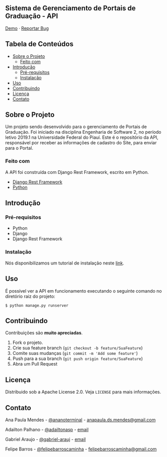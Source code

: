 ## Sistema de Gerenciamento de Portais de Graduação - API
  
[Demo](https://plataformasuniversitarias.github.io/)  ·  [Reportar Bug](https://github.com/ES2-UFPI/404-api/issues)

## Tabela de Conteúdos

-   [Sobre o Projeto](https://github.com/ES2-UFPI/404-api#sobre-o-projeto)
    -   [Feito com](https://github.com/ES2-UFPI/404-api#feito-com)
-   [Introdução](https://github.com/ES2-UFPI/404-api#introdu%C3%A7%C3%A3o)
    -   [Pré-requisitos](https://github.com/ES2-UFPI/404-api#pr%C3%A9-requisitos)
    -   [Instalação](https://github.com/ES2-UFPI/404-api#instala%C3%A7%C3%A3o)
-   [Uso](https://github.com/ES2-UFPI/404-api#uso)
-   [Contribuindo](https://github.com/ES2-UFPI/404-api#contribuindo)
-   [Licença](https://github.com/ES2-UFPI/404-api#licen%C3%A7a)
-   [Contato](https://github.com/ES2-UFPI/404-api#contato)

## Sobre o Projeto

Um projeto sendo desenvolvido para o gerenciamento de Portais de Graduação. Foi iniciado na disciplina Engenharia de Software 2, no período letivo 2019.1 na Universidade Federal do Piauí. Este é o repositório da API, responsável por receber as informações de cadastro do Site, para enviar para o Portal.

### Feito com

A API foi construída com Django Rest Framework, escrito em Python.

-   [Django Rest Framework](https://www.django-rest-framework.org/)
-   [Python](https://www.python.org/)

## Introdução

### Pré-requisitos

 - Python
 - Django
 - Django Rest Framework

### Instalação

Nós disponibilizamos um tutorial de instalação neste [link](https://github.com/ES2-UFPI/gerenciamento-do-time-404/wiki/Instala%C3%A7%C3%A3o-e-Configura%C3%A7%C3%A3o-do-Ambiente#django-rest-framework).

## Uso

É possível ver a API em funcionamento executando o seguinte comando no diretório raiz do projeto:

    $ python manage.py runserver

## Contribuindo

Contribuições são **muito apreciadas**.

1.  Fork o projeto.
2.  Crie sua feature branch (`git checkout -b feature/SuaFeature`)
3.  Comite suas mudanças (`git commit -m 'Add some feature'`)
4.  Push para a sua branch (`git push origin feature/SuaFeature`)
5.  Abra um Pull Request

## Licença

Distribuido sob a Apache License 2.0. Veja `LICENSE` para mais informações.

## Contato

Ana Paula Mendes -  [@ananoterminal](https://twitter.com/ananoterminal)  -  [anapaula.ds.mendes@gmail.com](mailto:anapaula.ds.mendes@gmail.com)

Adailton Palhano -  [@adailtonasp](https://github.com/adailtonasp)  -  [email](mailto:email@gmail.com)

Gabriel Araujo -  [@gabriel-arauj](https://github.com/gabriel-arauj)  -  [email](mailto:email@gmail.com)

Felipe Barros -  [@felipebarroscaminha](http://github.com/felipebarroscaminha)  -  [felipebarroscaminha@gmail.com](mailto:felipebarroscaminha@gmail.com)
